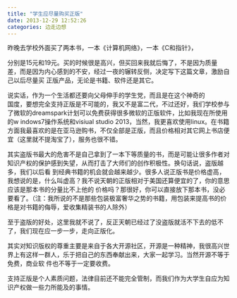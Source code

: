 ```yaml
---
title: "学生应尽量购买正版"
date: 2013-12-29 12:52:26
categories: 边走边想
---
```

昨晚去学校外面买了两本书，一本《计算机网络》，一本《C和指针》，

分别是15元和19元。买的时候很是高兴，但买回来我就后悔了，不是因为质量差，而是因为内心感到的不安，经过一夜的辗转反侧，决定写下这篇文章，激励自己以后尽量买
正版产品，无论是书籍、软件还是其它。  

说实话，作为一个生活都还要向父母伸手的学生党，而且是在这个神奇的  
国度，要想完全支持正版是不可能的，我又不是富二代，不过还好，我们学校参与了微软的dreamspark计划可以免费获得很多微软的正版软件，比如我现在所使用的w
indows7操作系统和visiual studio
2013，当然，我更喜欢使用linux。在书籍方面我最喜欢的是在亚马逊购书，不仅全部是正版，而且价格相对其它网上书店便宜（这里就不提淘宝了），服务也很不错。

其实盗版书最大的危害不是自己拿到了一本下等质量的书，而是可能让很多作者对知识产权的保护感到失望，从而打击了大师们的创作积极性。换句话说，盗版越多，我们以后看
到经典书籍的机会就会越来越少。很多人说正版书是价格虚高，我想说的是，什么叫虚高？我不说天朝的正版相对于美国还算便宜的了，你的意思应该是那本书的分量比不上他的
价格吗？那很好，你可以直接放下那本书，没必要看了。（注：我所说的不是那些包装极富奢华之势的书籍，用包装来提高书的价格是对书籍的侮辱，爱收集精装书的人除外）

至于盗版的好处，这里我就不说了，反正天朝已经过了没盗版就活不下去的低不了，我们现在应一步一步，走向正版化。

其实对知识版权的尊重主要是来自于各大开源社区，开源是一种精神，我很高兴世界上有这样一群人，乐于把自己的东西奉献出来，大家一起学习。当然开源不等于免费，商业软
件也不等于一定要收费。

支持正版是个人素质问题，法律目前还不能完全管制，而我们作为大学生自应为知识产权做一些力所能及的事情。
